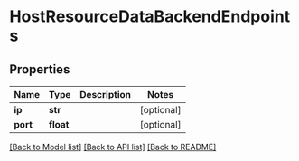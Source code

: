 # HostResourceDataBackendEndpoints

## Properties
Name | Type | Description | Notes
------------ | ------------- | ------------- | -------------
**ip** | **str** |  | [optional] 
**port** | **float** |  | [optional] 

[[Back to Model list]](../README.md#documentation-for-models) [[Back to API list]](../README.md#documentation-for-api-endpoints) [[Back to README]](../README.md)

